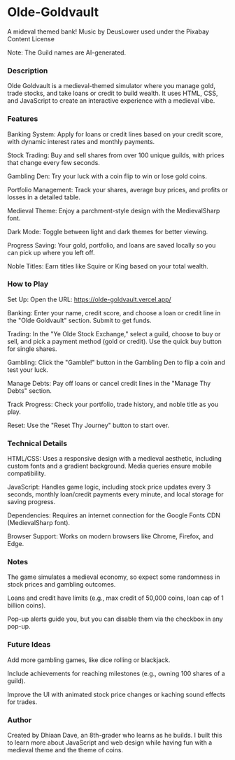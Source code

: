 # Olde-Goldvault
A mideval themed bank!
Music by DeusLower used under the Pixabay Content License

Note: The Guild names are AI-generated.

### Description

Olde Goldvault is a medieval-themed simulator where you manage gold, trade stocks, and take loans or credit to build wealth. It uses HTML, CSS, and JavaScript to create an interactive experience with a medieval vibe.

### Features

Banking System: Apply for loans or credit lines based on your credit score, with dynamic interest rates and monthly payments.

Stock Trading: Buy and sell shares from over 100 unique guilds, with prices that change every few seconds.

Gambling Den: Try your luck with a coin flip to win or lose gold coins.

Portfolio Management: Track your shares, average buy prices, and profits or losses in a detailed table.

Medieval Theme: Enjoy a parchment-style design with the MedievalSharp font.

Dark Mode: Toggle between light and dark themes for better viewing.

Progress Saving: Your gold, portfolio, and loans are saved locally so you can pick up where you left off.

Noble Titles: Earn titles like Squire or King based on your total wealth.

### How to Play

Set Up: Open the URL: https://olde-goldvault.vercel.app/

Banking: Enter your name, credit score, and choose a loan or credit line in the "Olde Goldvault" section. Submit to get funds.

Trading: In the "Ye Olde Stock Exchange," select a guild, choose to buy or sell, and pick a payment method (gold or credit). Use the quick buy button for single shares.

Gambling: Click the "Gamble!" button in the Gambling Den to flip a coin and test your luck.

Manage Debts: Pay off loans or cancel credit lines in the "Manage Thy Debts" section.

Track Progress: Check your portfolio, trade history, and noble title as you play.

Reset: Use the "Reset Thy Journey" button to start over.

### Technical Details

HTML/CSS: Uses a responsive design with a medieval aesthetic, including custom fonts and a gradient background. Media queries ensure mobile compatibility.

JavaScript: Handles game logic, including stock price updates every 3 seconds, monthly loan/credit payments every minute, and local storage for saving progress.

Dependencies: Requires an internet connection for the Google Fonts CDN (MedievalSharp font).

Browser Support: Works on modern browsers like Chrome, Firefox, and Edge.

### Notes

The game simulates a medieval economy, so expect some randomness in stock prices and gambling outcomes.

Loans and credit have limits (e.g., max credit of 50,000 coins, loan cap of 1 billion coins).

Pop-up alerts guide you, but you can disable them via the checkbox in any pop-up.

### Future Ideas

Add more gambling games, like dice rolling or blackjack.

Include achievements for reaching milestones (e.g., owning 100 shares of a guild).

Improve the UI with animated stock price changes or kaching sound effects for trades.

### Author

Created by Dhiaan Dave, an 8th-grader who learns as he builds. I built this to learn more about JavaScript and web design while having fun with a medieval theme and the theme of coins.
